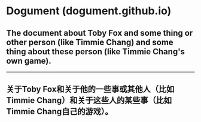 # **Dogument** (dogument.github.io)
## The document about Toby Fox and some thing or other person (like Timmie Chang) and some thing about these person (like Timmie Chang's own game).
-----
## 关于Toby Fox和关于他的一些事或其他人（比如Timmie Chang）和关于这些人的某些事（比如Timmie Chang自己的游戏）。
